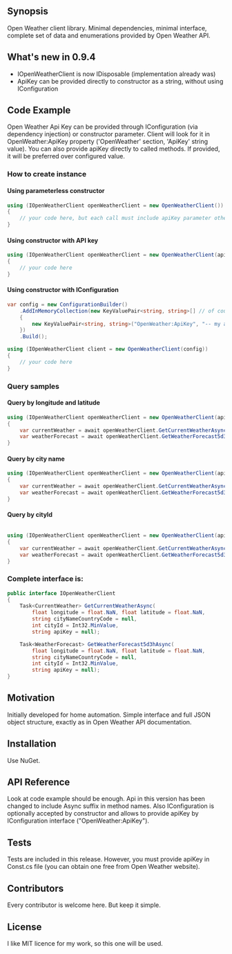 ## Synopsis

Open Weather client library. Minimal dependencies, minimal interface, complete set of data and enumerations provided by Open Weather API.

## What's new in 0.9.4

- IOpenWeatherClient is now IDisposable (implementation already was)
- ApiKey can be provided directly to constructor as a string, without using IConfiguration

## Code Example

Open Weather Api Key can be provided through IConfiguration (via dependency injection) or constructor parameter. Client will
look for it in OpenWeather:ApiKey property ('OpenWeather' section, 'ApiKey' string value). You can also
provide apiKey directly to called methods. If provided, it will be preferred over configured value.

### How to create instance

#### Using parameterless constructor
```csharp
using (IOpenWeatherClient openWeatherClient = new OpenWeatherClient())
{
	// your code here, but each call must include apiKey parameter otherwise you'll get WebException with code 401
}
```
#### Using constructor with API key

```csharp
using (IOpenWeatherClient openWeatherClient = new OpenWeatherClient(apiKey: "-- my api key --"))
{
	// your code here
}
```
#### Using constructor with IConfiguration
```csharp
var config = new ConfigurationBuilder()
	.AddInMemoryCollection(new KeyValuePair<string, string>[] // of course there are better providers, look at ConfigurationBuilder docs
	{ 
		new KeyValuePair<string, string>("OpenWeather:ApiKey", "-- my api key --") 
	})
    .Build();

using (IOpenWeatherClient client = new OpenWeatherClient(config))
{
	// your code here
}
```
### Query samples

#### Query by longitude and latitude
```csharp
using (IOpenWeatherClient openWeatherClient = new OpenWeatherClient(apiKey: "-- my api key --"))
{
	var currentWeather = await openWeatherClient.GetCurrentWeatherAsync(longitude: 22.021255f, latitude: 51.500319f);
	var weatherForecast = await openWeatherClient.GetWeatherForecast5d3hAsync(longitude: 22.021255f, latitude: 51.500319f);
}
```
#### Query by city name
```csharp
using (IOpenWeatherClient openWeatherClient = new OpenWeatherClient(apiKey: "-- my api key --"))
{
	var currentWeather = await openWeatherClient.GetCurrentWeatherAsync(cityNameCountryCode: "London, uk");
	var weatherForecast = await openWeatherClient.GetWeatherForecast5d3hAsync(cityNameCountryCode: "London, uk");
}
```
#### Query by cityId
```csharp

using (IOpenWeatherClient openWeatherClient = new OpenWeatherClient(apiKey: "-- my api key --"))
{
	var currentWeather = await openWeatherClient.GetCurrentWeatherAsync(cityId: 2172797);
	var weatherForecast = await openWeatherClient.GetWeatherForecast5d3hAsync(cityId: 2172797);
}
```
### Complete interface is:
```csharp
public interface IOpenWeatherClient
{
    Task<CurrentWeather> GetCurrentWeatherAsync(
        float longitude = float.NaN, float latitude = float.NaN, 
        string cityNameCountryCode = null, 
        int cityId = Int32.MinValue,
        string apiKey = null);

    Task<WeatherForecast> GetWeatherForecast5d3hAsync(
        float longitude = float.NaN, float latitude = float.NaN, 
        string cityNameCountryCode = null, 
        int cityId = Int32.MinValue,
        string apiKey = null);
}
```

## Motivation

Initially developed for home automation. Simple interface and full JSON object structure, exactly as in Open Weather API documentation.

## Installation

Use NuGet.

## API Reference

Look at code example should be enough. Api in this version has been changed to include Async suffix
in method names. Also IConfiguration is optionally accepted by constructor and allows to provide
apiKey by IConfiguration interface ("OpenWeather:ApiKey").

## Tests

Tests are included in this release. However, you must provide apiKey in Const.cs file (you can
obtain one free from Open Weather website).

## Contributors

Every contributor is welcome here. But keep it simple.

## License

I like MIT licence for my work, so this one will be used.
